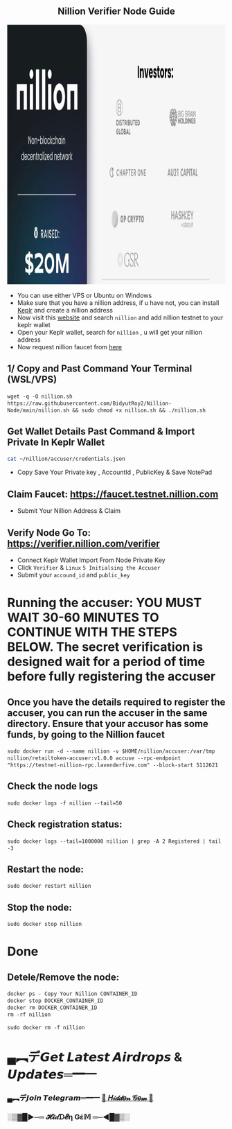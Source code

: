 <h2 align=center> Nillion Verifier Node Guide </h2>

<p align="center">
<img src='photo_2024-08-29_14-57-45.jpg' style="width:1000px;height:600px;">
</p>


- You can use either VPS or Ubuntu on Windows
- Make sure that you have a nillion address, if u have not, you can install [Keplr](https://chromewebstore.google.com/detail/keplr/dmkamcknogkgcdfhhbddcghachkejeap) and create a nillion address
- Now visit this [website](https://chains.keplr.app) and search `nillion` and add nillion testnet to your keplr wallet
- Open your Keplr wallet, search for `nillion` , u will get your nillion address
- Now request nillion faucet from [here](https://faucet.testnet.nillion.com/)

## 1/ Copy and Past Command Your Terminal (WSL/VPS)

```
wget -q -O nillion.sh https://raw.githubusercontent.com/BidyutRoy2/Nillion-Node/main/nillion.sh && sudo chmod +x nillion.sh && ./nillion.sh
```

## Get Wallet Details Past Command & Import Private In Keplr Wallet

```bash
cat ~/nillion/accuser/credentials.json
```
- Copy Save Your Private key , AccountId , PublicKey & Save NotePad

## Claim Faucet: https://faucet.testnet.nillion.com
- Submit Your Nillion Address & Claim

## Verify Node Go To: https://verifier.nillion.com/verifier

- Connect Keplr Wallet Import From Node Private Key
- Click `Verifier` & `Linux` `5 Initialsing the Accuser`
- Submit your `accound_id` and `public_key`

# Running the accuser: YOU MUST WAIT 30-60 MINUTES TO CONTINUE WITH THE STEPS BELOW. The secret verification is designed wait for a period of time before fully registering the accuser


## Once you have the details required to register the accuser, you can run the accuser in the same directory. Ensure that your accusor has some funds, by going to the Nillion faucet

```
sudo docker run -d --name nillion -v $HOME/nillion/accuser:/var/tmp nillion/retailtoken-accuser:v1.0.0 accuse --rpc-endpoint "https://testnet-nillion-rpc.lavenderfive.com" --block-start 5112621
```

## Check the node logs
```
sudo docker logs -f nillion --tail=50
```

## Check registration status:
```
sudo docker logs --tail=1000000 nillion | grep -A 2 Registered | tail -3
```

## Restart the node:
```
sudo docker restart nillion
```

## Stop the node:
```
sudo docker stop nillion
```

# Done 

## Detele/Remove the node:
```
docker ps - Copy Your Nillion CONTAINER_ID
docker stop DOCKER_CONTAINER_ID
docker rm DOCKER_CONTAINER_ID
rm -rf nillion
```

```
sudo docker rm -f nillion
```



# ▄︻デ𝙂𝙚𝙩 𝙇𝙖𝙩𝙚𝙨𝙩 𝘼𝙞𝙧𝙙𝙧𝙤𝙥𝙨 & 𝙐𝙥𝙙𝙖𝙩𝙚𝙨═━一

### ▄︻デ𝙅𝙤𝙞𝙣 𝙏𝙚𝙡𝙚𝙜𝙧𝙖𝙢═━一 [🎀  𝐻𝒾𝒹𝒹𝑒𝓃 𝒢𝑒𝓂  🎀](https://t.me/hiddengemnews) 

### ░▒▓█►─═  𝓗𝓲𝒹ᗪ𝓔η Ǥέ𝕄 ═─◄█▓▒░
